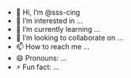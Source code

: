 - 👋 Hi, I’m @sss-cing
- 👀 I’m interested in ...
- 🌱 I’m currently learning ...
- 💞️ I’m looking to collaborate on ...
- 📫 How to reach me ...
- 😄 Pronouns: ...
- ⚡ Fun fact: ...

<!---
sss-cing/sss-cing is a ✨ special ✨ repository because its `README.md` (this file) appears on your GitHub profile.
You can click the Preview link to take a look at your changes.
--->

